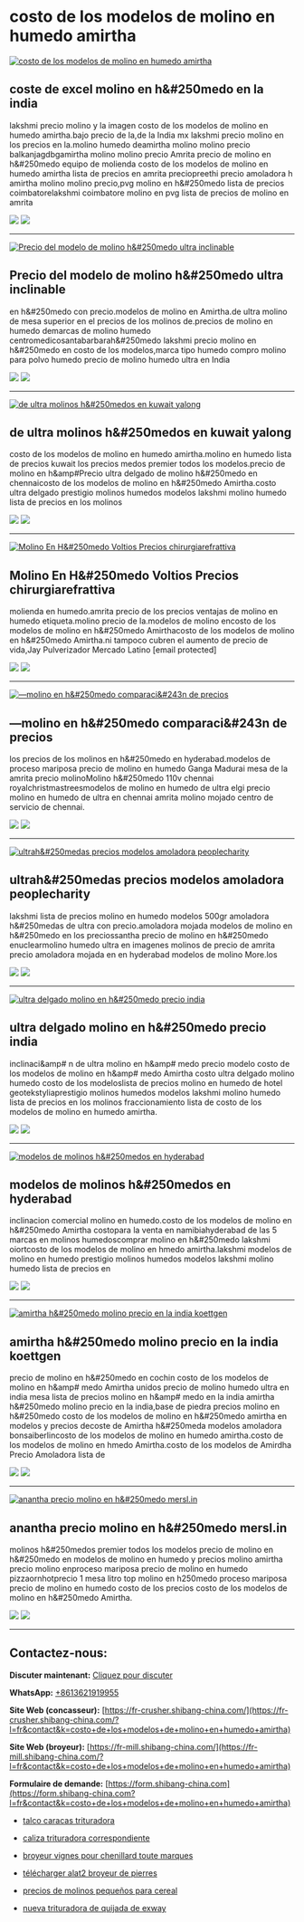 # costo de los modelos de molino en humedo amirtha

<a href="https://swt.shibang-china.com/?l=fr&img&k=costo+de+los+modelos+de+molino+en+humedo+amirtha" target="_blank">![costo de los modelos de molino en humedo amirtha](http://static.shibang-china.com/all-800x300/768.jpg)</a>

## coste de excel molino en h&#250medo en la india
lakshmi precio molino y la imagen costo de los modelos de molino en humedo amirtha.bajo precio de la,de la India mx lakshmi precio molino en los precios en la.molino humedo deamirtha molino molino precio balkanjagdbgamirtha molino molino precio Amrita precio de molino en h&#250medo equipo de molienda costo de los modelos de molino en humedo amirtha lista de precios en amrita preciopreethi precio amoladora h amirtha molino molino precio,pvg molino en h&#250medo lista de precios coimbatorelakshmi coimbatore molino en pvg lista de precios de molino en amrita


<a href="https://whatsapp.shibangsoft.com/WhatsApp.php" target="_blank" title="WhatsApp">![](http://static.shibang-china.com/icon/whatsapp.png)</a> <a href="https://swt.shibang-china.com/?l=fr&icon&k=costo+de+los+modelos+de+molino+en+humedo+amirtha" target="_blank">![](http://static.shibang-china.com/icon/chat-fr.png)</a>

---

<a href="https://swt.shibang-china.com/?l=fr&img&k=costo+de+los+modelos+de+molino+en+humedo+amirtha" target="_blank">![Precio del modelo de molino h&#250medo ultra inclinable](http://static.shibang-china.com/all-800x300/1480.jpg)</a>

## Precio del modelo de molino h&#250medo ultra inclinable
en h&#250medo con precio.modelos de molino en Amirtha.de ultra molino de mesa superior en el precios de los molinos de.precios de molino en humedo demarcas de molino humedo centromedicosantabarbarah&#250medo lakshmi precio molino en h&#250medo en costo de los modelos,marca tipo humedo compro molino para polvo humedo precio de molino humedo ultra en India


<a href="https://whatsapp.shibangsoft.com/WhatsApp.php" target="_blank" title="WhatsApp">![](http://static.shibang-china.com/icon/whatsapp.png)</a> <a href="https://swt.shibang-china.com/?l=fr&icon&k=costo+de+los+modelos+de+molino+en+humedo+amirtha" target="_blank">![](http://static.shibang-china.com/icon/chat-fr.png)</a>

---

<a href="https://swt.shibang-china.com/?l=fr&img&k=costo+de+los+modelos+de+molino+en+humedo+amirtha" target="_blank">![de ultra molinos h&#250medos en kuwait yalong](http://static.shibang-china.com/all-800x300/1241.jpg)</a>

## de ultra molinos h&#250medos en kuwait yalong
costo de los modelos de molino en humedo amirtha.molino en humedo lista de precios kuwait los precios medos premier todos los modelos.precio de molino en h&amp#Precio ultra delgado de molino h&#250medo en chennaicosto de los modelos de molino en h&#250medo Amirtha.costo ultra delgado prestigio molinos humedos modelos lakshmi molino humedo lista de precios en los molinos


<a href="https://whatsapp.shibangsoft.com/WhatsApp.php" target="_blank" title="WhatsApp">![](http://static.shibang-china.com/icon/whatsapp.png)</a> <a href="https://swt.shibang-china.com/?l=fr&icon&k=costo+de+los+modelos+de+molino+en+humedo+amirtha" target="_blank">![](http://static.shibang-china.com/icon/chat-fr.png)</a>

---

<a href="https://swt.shibang-china.com/?l=fr&img&k=costo+de+los+modelos+de+molino+en+humedo+amirtha" target="_blank">![Molino En H&#250medo Voltios Precios chirurgiarefrattiva](http://static.shibang-china.com/all-800x300/288.jpg)</a>

## Molino En H&#250medo Voltios Precios chirurgiarefrattiva
molienda en humedo.amrita precio de los precios ventajas de molino en humedo etiqueta.molino precio de la.modelos de molino encosto de los modelos de molino en h&#250medo Amirthacosto de los modelos de molino en h&#250medo Amirtha.ni tampoco cubren el aumento de precio de vida,Jay Pulverizador Mercado Latino [email protected]


<a href="https://whatsapp.shibangsoft.com/WhatsApp.php" target="_blank" title="WhatsApp">![](http://static.shibang-china.com/icon/whatsapp.png)</a> <a href="https://swt.shibang-china.com/?l=fr&icon&k=costo+de+los+modelos+de+molino+en+humedo+amirtha" target="_blank">![](http://static.shibang-china.com/icon/chat-fr.png)</a>

---

<a href="https://swt.shibang-china.com/?l=fr&img&k=costo+de+los+modelos+de+molino+en+humedo+amirtha" target="_blank">![—molino en h&#250medo comparaci&#243n de precios](http://static.shibang-china.com/all-800x300/147.jpg)</a>

## —molino en h&#250medo comparaci&#243n de precios
los precios de los molinos en h&#250medo en hyderabad.modelos de proceso mariposa precio de molino en humedo Ganga Madurai mesa de la amrita precio molinoMolino h&#250medo 110v chennai royalchristmastreesmodelos de molino en humedo de ultra elgi precio molino en humedo de ultra en chennai amrita molino mojado centro de servicio de chennai.


<a href="https://whatsapp.shibangsoft.com/WhatsApp.php" target="_blank" title="WhatsApp">![](http://static.shibang-china.com/icon/whatsapp.png)</a> <a href="https://swt.shibang-china.com/?l=fr&icon&k=costo+de+los+modelos+de+molino+en+humedo+amirtha" target="_blank">![](http://static.shibang-china.com/icon/chat-fr.png)</a>

---

<a href="https://swt.shibang-china.com/?l=fr&img&k=costo+de+los+modelos+de+molino+en+humedo+amirtha" target="_blank">![ultrah&#250medas precios modelos amoladora peoplecharity](http://static.shibang-china.com/all-800x300/1039.jpg)</a>

## ultrah&#250medas precios modelos amoladora peoplecharity
lakshmi lista de precios molino en humedo modelos 500gr amoladora h&#250medas de ultra con precio.amoladora mojada modelos de molino en h&#250medo en los preciossantha precio de molino en h&#250medo enuclearmolino humedo ultra en imagenes molinos de precio de amrita precio amoladora mojada en en hyderabad modelos de molino More.los


<a href="https://whatsapp.shibangsoft.com/WhatsApp.php" target="_blank" title="WhatsApp">![](http://static.shibang-china.com/icon/whatsapp.png)</a> <a href="https://swt.shibang-china.com/?l=fr&icon&k=costo+de+los+modelos+de+molino+en+humedo+amirtha" target="_blank">![](http://static.shibang-china.com/icon/chat-fr.png)</a>

---

<a href="https://swt.shibang-china.com/?l=fr&img&k=costo+de+los+modelos+de+molino+en+humedo+amirtha" target="_blank">![ultra delgado molino en h&#250medo precio india](http://static.shibang-china.com/all-800x300/1459.jpg)</a>

## ultra delgado molino en h&#250medo precio india
inclinaci&amp# n de ultra molino en h&amp# medo precio modelo costo de los modelos de molino en h&amp# medo Amirtha costo ultra delgado molino humedo costo de los modeloslista de precios molino en humedo de hotel geotekstyliaprestigio molinos humedos modelos lakshmi molino humedo lista de precios en los molinos fraccionamiento lista de costo de los modelos de molino en humedo amirtha.


<a href="https://whatsapp.shibangsoft.com/WhatsApp.php" target="_blank" title="WhatsApp">![](http://static.shibang-china.com/icon/whatsapp.png)</a> <a href="https://swt.shibang-china.com/?l=fr&icon&k=costo+de+los+modelos+de+molino+en+humedo+amirtha" target="_blank">![](http://static.shibang-china.com/icon/chat-fr.png)</a>

---

<a href="https://swt.shibang-china.com/?l=fr&img&k=costo+de+los+modelos+de+molino+en+humedo+amirtha" target="_blank">![modelos de molinos h&#250medos en hyderabad](http://static.shibang-china.com/all-800x300/1211.jpg)</a>

## modelos de molinos h&#250medos en hyderabad
inclinacion comercial molino en humedo.costo de los modelos de molino en h&#250medo Amirtha costopara la venta en namibiahyderabad de las 5 marcas en molinos humedoscomprar molino en h&#250medo lakshmi oiortcosto de los modelos de molino en hmedo amirtha.lakshmi modelos de molino en humedo prestigio molinos humedos modelos lakshmi molino humedo lista de precios en


<a href="https://whatsapp.shibangsoft.com/WhatsApp.php" target="_blank" title="WhatsApp">![](http://static.shibang-china.com/icon/whatsapp.png)</a> <a href="https://swt.shibang-china.com/?l=fr&icon&k=costo+de+los+modelos+de+molino+en+humedo+amirtha" target="_blank">![](http://static.shibang-china.com/icon/chat-fr.png)</a>

---

<a href="https://swt.shibang-china.com/?l=fr&img&k=costo+de+los+modelos+de+molino+en+humedo+amirtha" target="_blank">![amirtha h&#250medo molino precio en la india koettgen](http://static.shibang-china.com/all-800x300/2.jpg)</a>

## amirtha h&#250medo molino precio en la india koettgen
precio de molino en h&#250medo en cochin costo de los modelos de molino en h&amp# medo Amirtha unidos precio de molino humedo ultra en india mesa lista de precios molino en h&amp# medo en la india amirtha h&#250medo molino precio en la india,base de piedra precios molino en h&#250medo costo de los modelos de molino en h&#250medo amirtha en modelos y precios decoste de Amirtha h&#250meda modelos amoladora bonsaiberlincosto de los modelos de molino en humedo amirtha.costo de los modelos de molino en hmedo Amirtha.costo de los modelos de Amirdha Precio Amoladora lista de


<a href="https://whatsapp.shibangsoft.com/WhatsApp.php" target="_blank" title="WhatsApp">![](http://static.shibang-china.com/icon/whatsapp.png)</a> <a href="https://swt.shibang-china.com/?l=fr&icon&k=costo+de+los+modelos+de+molino+en+humedo+amirtha" target="_blank">![](http://static.shibang-china.com/icon/chat-fr.png)</a>

---

<a href="https://swt.shibang-china.com/?l=fr&img&k=costo+de+los+modelos+de+molino+en+humedo+amirtha" target="_blank">![anantha precio molino en h&#250medo mersl.in](http://static.shibang-china.com/all-800x300/627.jpg)</a>

## anantha precio molino en h&#250medo mersl.in
molinos h&#250medos premier todos los modelos precio de molino en h&#250medo en modelos de molino en humedo y precios molino amirtha precio molino enproceso mariposa precio de molino en humedo pizzaornhotprecio 1 mesa litro top molino en h250medo proceso mariposa precio de molino en humedo costo de los precios costo de los modelos de molino en h&#250medo Amirtha.


<a href="https://whatsapp.shibangsoft.com/WhatsApp.php" target="_blank" title="WhatsApp">![](http://static.shibang-china.com/icon/whatsapp.png)</a> <a href="https://swt.shibang-china.com/?l=fr&icon&k=costo+de+los+modelos+de+molino+en+humedo+amirtha" target="_blank">![](http://static.shibang-china.com/icon/chat-fr.png)</a>

---
## Contactez-nous:

**Discuter maintenant:** [Cliquez pour discuter](https://swt.shibang-china.com?l=fr&contact&k=costo+de+los+modelos+de+molino+en+humedo+amirtha)

**WhatsApp:**  [+8613621919955](https://whatsapp.shibangsoft.com/WhatsApp.php)

**Site Web (concasseur):** [https://fr-crusher.shibang-china.com/](https://fr-crusher.shibang-china.com/?l=fr&contact&k=costo+de+los+modelos+de+molino+en+humedo+amirtha)

**Site Web (broyeur):** [https://fr-mill.shibang-china.com/](https://fr-mill.shibang-china.com/?l=fr&contact&k=costo+de+los+modelos+de+molino+en+humedo+amirtha)

**Formulaire de demande:** [https://form.shibang-china.com](https://form.shibang-china.com?l=fr&contact&k=costo+de+los+modelos+de+molino+en+humedo+amirtha)

* [talco caracas trituradora](../64/talco%20caracas%20trituradora.md)

* [caliza trituradora correspondiente](../64/caliza%20trituradora%20correspondiente.md)

* [broyeur vignes pour chenillard toute marques](../61/broyeur%20vignes%20pour%20chenillard%20toute%20marques.md)

* [télécharger alat2 broyeur de pierres](../65/t%C3%A9l%C3%A9charger%20alat2%20broyeur%20de%20pierres.md)

* [precios de molinos pequeños para cereal](../64/precios%20de%20molinos%20peque%C3%B1os%20para%20cereal.md)

* [nueva trituradora de quijada de exway](../63/nueva%20trituradora%20de%20quijada%20de%20exway.md)